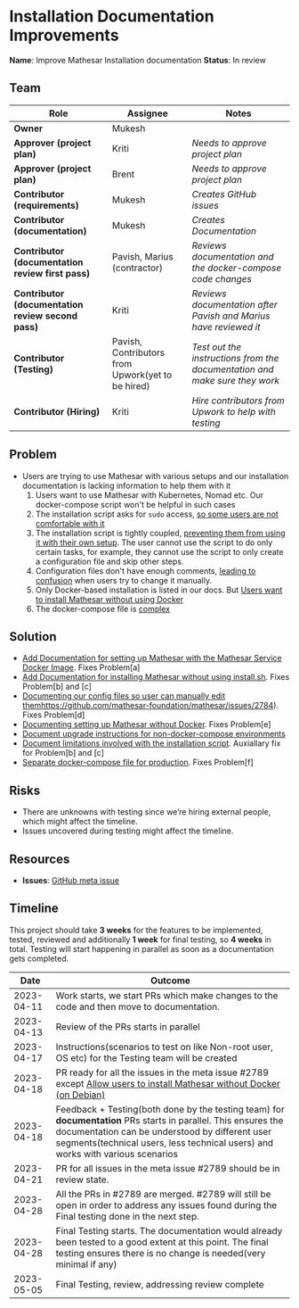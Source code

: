 # Installation Documentation Improvements

**Name**: Improve Mathesar Installation documentation
**Status**: In review

## Team

| Role                                   | Assignee                                          | Notes                                                                      |
|----------------------------------------|---------------------------------------------------|----------------------------------------------------------------------------|
| **Owner**                              | Mukesh                                            |                                                                            |
| **Approver (project plan)**            | Kriti                                             | *Needs to approve project plan*                                            |
| **Approver (project plan)**            | Brent                                             | *Needs to approve project plan*                                            |
| **Contributor (requirements)**         | Mukesh                                            | *Creates GitHub issues*                                                    |
| **Contributor (documentation)**        | Mukesh                                            | *Creates Documentation*                                                    |
| **Contributor (documentation review first pass)** | Pavish, Marius (contractor)            | *Reviews documentation and the docker-compose code changes*                |
| **Contributor (documentation review second pass)** | Kriti                                 | *Reviews documentation after Pavish and Marius have reviewed it*           |  
| **Contributor (Testing)**              | Pavish, Contributors from Upwork(yet to be hired) | *Test out the instructions from the documentation and make sure they work* |
| **Contributor (Hiring)**               | Kriti                                             | *Hire contributors from Upwork to help with testing*                       |

## Problem
* Users are trying to use Mathesar with various setups and our installation documentation is lacking information to help them with it
  1. Users want to use Mathesar with Kubernetes, Nomad etc. Our docker-compose script won't be helpful in such cases
	2. The installation script asks for `sudo` access, [so some users are not comfortable with it](https://github.com/mathesar-foundation/mathesar/issues/2761)
  3. The installation script is tightly coupled, [preventing them from using it with their own setup](https://hackmd.io/wUpuiOwLRhGDy2y7H-ccHw). The user cannot use the script to do only certain tasks, for example, they cannot use the script to only create a configuration file and skip other steps. 
 	4. Configuration files don't have enough comments, [leading to confusion](https://github.com/mathesar-foundation/mathesar/issues/2655#issuecomment-1465731661) when users try to change it manually.
  5. Only Docker-based installation is listed in our docs. But [Users want to install Mathesar without using Docker](https://news.ycombinator.com/item?id=35007769)
  6. The docker-compose file is [complex](https://www.reddit.com/r/selfhosted/comments/11n2fxx/comment/jbnmdvi/?utm_source=share&utm_medium=web2x&context=3)



## Solution
- [Add Documentation for setting up Mathesar with the Mathesar Service Docker Image](https://github.com/mathesar-foundation/mathesar/issues/2783). Fixes Problem[a]
- [Add Documentation for installing Mathesar without using install.sh](https://github.com/mathesar-foundation/mathesar/issues/2761). Fixes Problem[b] and [c]
- [Documenting our config files so user can manually edit them](/archive/product/projects/2023/04/installation-documentation-improvements)https://github.com/mathesar-foundation/mathesar/issues/2784). Fixes Problem[d]
- [Documenting setting up Mathesar without Docker](https://github.com/mathesar-foundation/mathesar/issues/2427). Fixes Problem[e]
- [Document upgrade instructions for non-docker-compose environments](https://github.com/mathesar-foundation/mathesar/issues/2785)
- [Document limitations involved with the installation script](https://github.com/mathesar-foundation/mathesar/issues/2787). Auxiallary fix for Problem[b] and [c]
- [Separate docker-compose file for production](https://github.com/mathesar-foundation/mathesar/issues/2788). Fixes Problem[f]

## Risks
- There are unknowns with testing since we’re hiring external people, which might affect the timeline.
- Issues uncovered during testing might affect the timeline.

## Resources
- **Issues**: [GitHub meta issue](https://github.com/mathesar-foundation/mathesar/issues/2789)

## Timeline
This project should take **3 weeks** for the features to be implemented, tested, reviewed and additionally **1 week** for final testing, so **4 weeks** in total. Testing will start happening in  parallel as soon as a documentation gets completed.


| Date       | Outcome                                                                                                                                                                                                                                                          |
|------------|------------------------------------------------------------------------------------------------------------------------------------------------------------------------------------------------------------------------------------------------------------------|
| 2023-04-11 | Work starts, we start PRs which make changes to the code and then move to documentation.                                                                                                                                                                                      | 
| 2023-04-13 | Review of the PRs starts in parallel                                                                                                                                                                                                                             |
| 2023-04-17 | Instructions(scenarios to test on like Non-root user, OS etc) for the Testing team will be created                                                                                      |
| 2023-04-18 | PR ready for all the issues in the meta issue #2789 except [Allow users to install Mathesar without Docker (on Debian)](https://github.com/mathesar-foundation/mathesar/issues/2427)                                                                                      |
| 2023-04-18 | Feedback + Testing(both done by the testing team) for **documentation** PRs starts in parallel. This ensures the documentation can be understood by different user segments(technical users, less technical users) and works with various scenarios |
| 2023-04-21 | PR for all issues in the meta issue #2789 should be in review state.                                                                                                                                                                                             |
| 2023-04-28 | All the PRs in #2789 are merged. #2789 will still be open in order to address any issues found during the Final testing done in the next step.                                                                                                                   |
| 2023-04-28 | Final Testing starts. The documentation would already been tested to a good extent at this point. The final testing ensures there is no change is needed(very minimal if any)                                                                                    |
| 2023-05-05 | Final Testing, review, addressing review complete                                                                                                                                                                                                                |